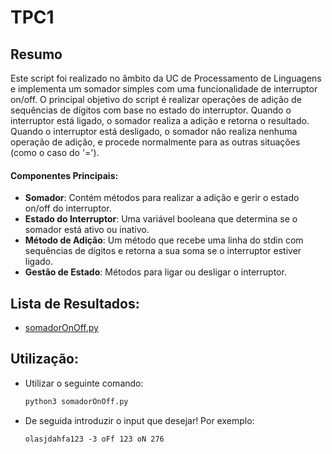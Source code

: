 # TPC1

## Resumo
Este script foi realizado no âmbito da UC de Processamento de Linguagens e implementa um somador simples com uma funcionalidade de interruptor on/off. O principal objetivo do script é realizar operações de adição de sequências de dígitos com base no estado do interruptor. Quando o interruptor está ligado, o somador realiza a adição e retorna o resultado. Quando o interruptor está desligado, o somador não realiza nenhuma operação de adição, e procede normalmente para as outras situações (como o caso do '=').

#### Componentes Principais:
 - **Somador**: Contém métodos para realizar a adição e gerir o estado on/off do interruptor.
 - **Estado do Interruptor**: Uma variável booleana que determina se o somador está ativo ou inativo.
 - **Método de Adição**: Um método que recebe uma linha do stdin com sequências de dígitos e retorna a sua soma se o interruptor estiver ligado.
 - **Gestão de Estado**: Métodos para ligar ou desligar o interruptor.

## **Lista de Resultados**: 
   - [somadorOnOff.py](somadorOnOff.py)

## Utilização:
 - Utilizar o seguinte comando:
    ```sh
    python3 somadorOnOff.py
    ```
 - De seguida introduzir o input que desejar! Por exemplo:
    ```
    olasjdahfa123 -3 oFf 123 oN 276
    ```
